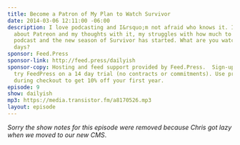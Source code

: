 ```yaml
---
title: Become a Patron of My Plan to Watch Survivor
date: 2014-03-06 12:11:00 -06:00
description: I love podcasting and I&rsquo;m not afraid who knows it. I talk about
  about Patreon and my thoughts with it, my struggles with how much to share on this
  podcast and the new season of Survivor has started. What are you watching these
  days?
sponsor: Feed.Press
sponsor-link: http://feed.press/dailyish
sponsor-copy: Hosting and feed support provided by Feed.Press.  Sign-up today and
  try FeedPress on a 14 day trial (no contracts or commitments). Use promo code "dailyish"
  during checkout to get 10% off your first year.
episode: 9
show: dailyish
mp3: https://media.transistor.fm/a8170526.mp3
layout: episode
---
```


<em>Sorry the show notes for this episode were removed because Chris got lazy when we moved to our new CMS</em>.
